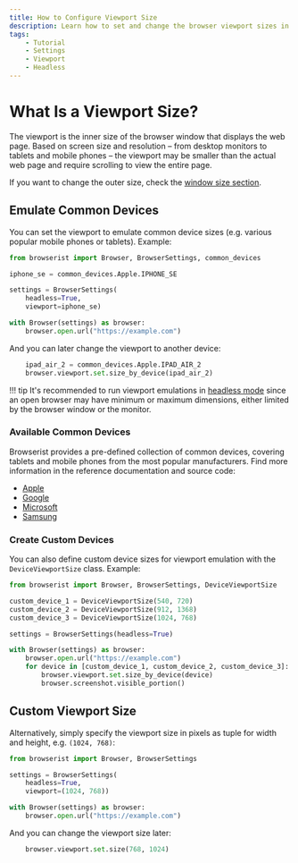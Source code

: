 ```yaml
---
title: How to Configure Viewport Size
description: Learn how to set and change the browser viewport sizes in automated tests. Emulate popular devices such as iPhone and iPad, or set custom viewport dimensions.
tags:
    - Tutorial
    - Settings
    - Viewport
    - Headless
---
```


# What Is a Viewport Size?
The viewport is the inner size of the browser window that displays the web page. Based on screen size and resolution – from desktop monitors to tablets and mobile phones – the viewport may be smaller than the actual web page and require scrolling to view the entire page.

If you want to change the outer size, check the [window size section](../user-guide/navigation/window-size.md).

## Emulate Common Devices
You can set the viewport to emulate common device sizes (e.g. various popular mobile phones or tablets). Example:

```python linenums="1"
from browserist import Browser, BrowserSettings, common_devices

iphone_se = common_devices.Apple.IPHONE_SE

settings = BrowserSettings(
    headless=True,
    viewport=iphone_se)

with Browser(settings) as browser:
    browser.open.url("https://example.com")
```

And you can later change the viewport to another device:

```python title="" linenums="10"
    ipad_air_2 = common_devices.Apple.IPAD_AIR_2
    browser.viewport.set.size_by_device(ipad_air_2)
```

!!! tip
    It's recommended to run viewport emulations in [headless mode](../user-guide/performance/headless.md) since an open browser may have minimum or maximum dimensions, either limited by the browser window or the monitor.

### Available Common Devices
Browserist provides a pre-defined collection of common devices, covering tablets and mobile phones from the most popular manufacturers. Find more information in the reference documentation and source code:

* [Apple](../reference/viewport/common_devices/apple.md)
* [Google](../reference/viewport/common_devices/google.md)
* [Microsoft](../reference/viewport/common_devices/microsoft.md)
* [Samsung](../reference/viewport/common_devices/samsung.md)

### Create Custom Devices
You can also define custom device sizes for viewport emulation with the `DeviceViewportSize` class. Example:

```python linenums="1"
from browserist import Browser, BrowserSettings, DeviceViewportSize

custom_device_1 = DeviceViewportSize(540, 720)
custom_device_2 = DeviceViewportSize(912, 1368)
custom_device_3 = DeviceViewportSize(1024, 768)

settings = BrowserSettings(headless=True)

with Browser(settings) as browser:
    browser.open.url("https://example.com")
    for device in [custom_device_1, custom_device_2, custom_device_3]:
        browser.viewport.set.size_by_device(device)
        browser.screenshot.visible_portion()
```

## Custom Viewport Size
Alternatively, simply specify the viewport size in pixels as tuple for width and height, e.g. `(1024, 768)`:

```python linenums="1"
from browserist import Browser, BrowserSettings

settings = BrowserSettings(
    headless=True,
    viewport=(1024, 768))

with Browser(settings) as browser:
    browser.open.url("https://example.com")
```

And you can change the viewport size later:

```python title="" linenums="9"
    browser.viewport.set.size(768, 1024)
```
